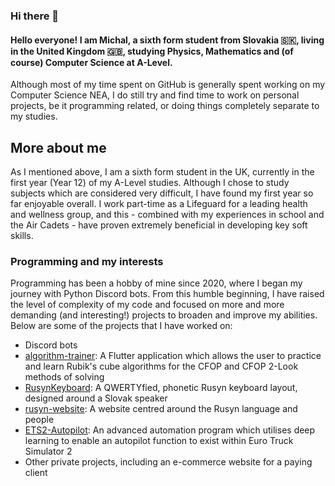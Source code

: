 ### Hi there 👋

#### Hello everyone! I am Michal, a sixth form student from Slovakia 🇸🇰, living in the United Kingdom 🇬🇧, studying Physics, Mathematics and (of course) Computer Science at A-Level.

Although most of my time spent on GitHub is generally spent working on my Computer Science NEA, I do still try and find time to work on personal projects, be it programming related, or doing things completely separate to my studies.


## More about me
As I mentioned above, I am a sixth form student in the UK, currently in the first year (Year 12) of my A-Level studies. Although I chose to study subjects which are considered very difficult, I have found my first year so far enjoyable overall.
I work part-time as a Lifeguard for a leading health and wellness group, and this - combined with my experiences in school and the Air Cadets - have proven extremely beneficial in developing key soft skills.

### Programming and my interests
Programming has been a hobby of mine since 2020, where I began my journey with Python Discord bots. From this humble beginning, I have raised the level of complexity of my code and focused on more and more demanding (and interesting!) projects to broaden and improve my abilities.
Below are some of the projects that I have worked on:
  - Discord bots
  - [algorithm-trainer](https://github.com/michalkundrat/algorithm-trainer): A Flutter application which allows the user to practice and learn Rubik's cube algorithms for the CFOP and CFOP 2-Look methods of solving
  - [RusynKeyboard](https://github.com/michalkundrat/RusynKeyboard): A QWERTYfied, phonetic Rusyn keyboard layout, designed around a Slovak speaker
  - [rusyn-website](https://github.com/michalkundrat/rusyn-website): A website centred around the Rusyn language and people
  - [ETS2-Autopilot](https://github.com/michalkundrat/ETS2-Autopilot): An advanced automation program which utilises deep learning to enable an autopilot function to exist within Euro Truck Simulator 2
  - Other private projects, including an e-commerce website for a paying client


<!--
**michalkundrat/michalkundrat** is a ✨ _special_ ✨ repository because its `README.md` (this file) appears on your GitHub profile.

Here are some ideas to get you started:

- 🔭 I’m currently working on ...
- 🌱 I’m currently learning ...
- 👯 I’m looking to collaborate on ...
- 🤔 I’m looking for help with ...
- 💬 Ask me about ...
- 📫 How to reach me: ...
- 😄 Pronouns: ...
- ⚡ Fun fact: ...
-->

